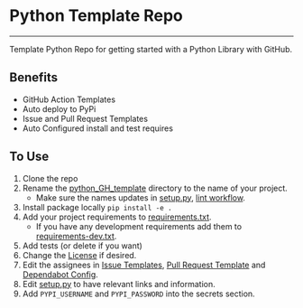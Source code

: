 # Python Template Repo
---

Template Python Repo for getting started with a Python Library with GitHub.

## Benefits

* GitHub Action Templates
* Auto deploy to PyPi
* Issue and Pull Request Templates
* Auto Configured install and test requires

## To Use

1. Clone the repo
2. Rename the [python_GH_template](src) directory to the name of your project.
    * Make sure the names updates in [setup.py](setup.py), [lint workflow](.github/workflows/lint.yml).
3. Install package locally `pip install -e .`
4. Add your project requirements to [requirements.txt](requirements.txt).
    * If you have any development requirements add them to [requirements-dev.txt](requirements-dev.txt).
5. Add tests (or delete if you want)
6. Change the [License](LICENSE) if desired.
7. Edit the assignees in [Issue Templates](.github/ISSUE_TEMPLATE), [Pull Request Template](.github/PULL_REQUEST_TEMPLATE) and [Dependabot Config](.github/dependabot.yml).
8. Edit [setup.py](setup.py) to have relevant links and information. 
9. Add `PYPI_USERNAME` and `PYPI_PASSWORD` into the secrets section. 
